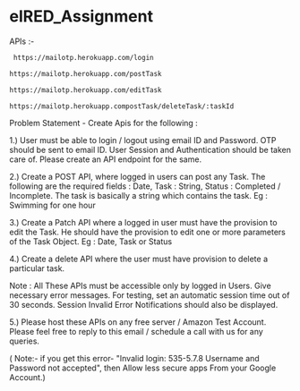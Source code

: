# elRED_Assignment

APIs :-

```bash
 https://mailotp.herokuapp.com/login
 ```
 ```bash
 https://mailotp.herokuapp.com/postTask
 ```
 ```bash
 https://mailotp.herokuapp.com/editTask
 ```
 ```bash
 https://mailotp.herokuapp.compostTask/deleteTask/:taskId
 ```



Problem Statement - Create Apis for the following :

1.) User must be able to login / logout using email ID and Password. OTP should be sent to email ID. User Session and Authentication should be taken care of. Please create an API endpoint for the same.

2.) Create a POST API,  where logged in users can post any Task. The following are the required fields : Date, Task : String,  Status : Completed / Incomplete. The task is basically a string which contains the task. Eg : Swimming for one hour

3.) Create a Patch API where a logged in user must have the provision to edit the Task. He should have the provision to edit one or more parameters of the Task Object. Eg : Date, Task or Status

4.) Create a delete API where the user must have provision to delete a particular task.

Note : All These APIs must be accessible only by logged in Users. Give necessary error messages. For testing, set an automatic session time out of 30 seconds. Session Invalid Error Notifications should also be displayed.

5.) Please host these APIs on any free server / Amazon Test Account. Please feel free to reply to this email / schedule a call with us for any queries.


( Note:- if you get this error-
 "Invalid login: 535-5.7.8 Username and Password not accepted", then  Allow less secure apps From your Google Account.)
 
 
